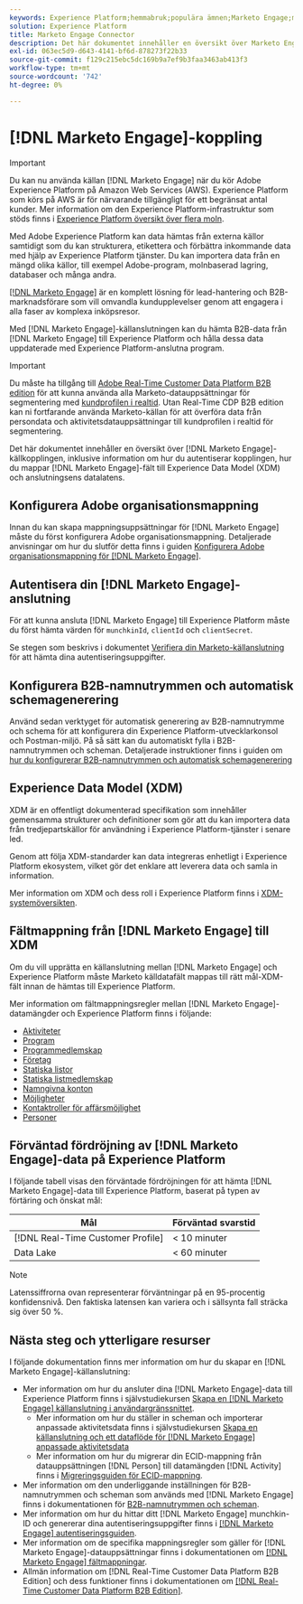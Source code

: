 ```yaml
---
keywords: Experience Platform;hemmabruk;populära ämnen;Marketo Engage;marknadsför för att engagera;marknadsför till
solution: Experience Platform
title: Marketo Engage Connector
description: Det här dokumentet innehåller en översikt över Marketo Engage källanslutning, inklusive information om autentisering, mappning och datalatens.
exl-id: 063ec5d9-d643-4141-bf6d-878273f22b33
source-git-commit: f129c215ebc5dc169b9a7ef9b3faa3463ab413f3
workflow-type: tm+mt
source-wordcount: '742'
ht-degree: 0%

---
```


# [!DNL Marketo Engage]-koppling

>[!IMPORTANT]
>
>Du kan nu använda källan [!DNL Marketo Engage] när du kör Adobe Experience Platform på Amazon Web Services (AWS). Experience Platform som körs på AWS är för närvarande tillgängligt för ett begränsat antal kunder. Mer information om den Experience Platform-infrastruktur som stöds finns i [Experience Platform översikt över flera moln](../../../../landing/multi-cloud.md).

Med Adobe Experience Platform kan data hämtas från externa källor samtidigt som du kan strukturera, etikettera och förbättra inkommande data med hjälp av Experience Platform tjänster. Du kan importera data från en mängd olika källor, till exempel Adobe-program, molnbaserad lagring, databaser och många andra.

[[!DNL Marketo Engage]](https://www.marketo.com/software/) är en komplett lösning för lead-hantering och B2B-marknadsförare som vill omvandla kundupplevelser genom att engagera i alla faser av komplexa inköpsresor.

Med [!DNL Marketo Engage]-källanslutningen kan du hämta B2B-data från [!DNL Marketo Engage] till Experience Platform och hålla dessa data uppdaterade med Experience Platform-anslutna program.

>[!IMPORTANT]
>
>Du måste ha tillgång till [Adobe Real-Time Customer Data Platform B2B edition](../../../../rtcdp/b2b-overview.md) för att kunna använda alla Marketo-datauppsättningar för segmentering med [kundprofilen i realtid](../../../../profile/home.md). Utan Real-Time CDP B2B edition kan ni fortfarande använda Marketo-källan för att överföra data från persondata och aktivitetsdatauppsättningar till kundprofilen i realtid för segmentering.

Det här dokumentet innehåller en översikt över [!DNL Marketo Engage]-källkopplingen, inklusive information om hur du autentiserar kopplingen, hur du mappar [!DNL Marketo Engage]-fält till Experience Data Model (XDM) och anslutningsens datalatens.

## Konfigurera Adobe organisationsmappning

Innan du kan skapa mappningsuppsättningar för [!DNL Marketo Engage] måste du först konfigurera Adobe organisationsmappning. Detaljerade anvisningar om hur du slutför detta finns i guiden [Konfigurera Adobe organisationsmappning för [!DNL Marketo Engage]](https://experienceleague.adobe.com/docs/marketo/using/product-docs/core-marketo-concepts/miscellaneous/set-up-adobe-organization-mapping.html?lang=sv-SE).

## Autentisera din [!DNL Marketo Engage]-anslutning

För att kunna ansluta [!DNL Marketo Engage] till Experience Platform måste du först hämta värden för `munchkinId`, `clientId` och `clientSecret`.

Se stegen som beskrivs i dokumentet [Verifiera din Marketo-källanslutning](./marketo-auth.md) för att hämta dina autentiseringsuppgifter.

## Konfigurera B2B-namnutrymmen och automatisk schemagenerering

Använd sedan verktyget för automatisk generering av B2B-namnutrymme och schema för att konfigurera din Experience Platform-utvecklarkonsol och Postman-miljö. På så sätt kan du automatiskt fylla i B2B-namnutrymmen och scheman. Detaljerade instruktioner finns i guiden om [hur du konfigurerar B2B-namnutrymmen och automatisk schemagenerering](./marketo-namespaces.md)

## Experience Data Model (XDM)

XDM är en offentligt dokumenterad specifikation som innehåller gemensamma strukturer och definitioner som gör att du kan importera data från tredjepartskällor för användning i Experience Platform-tjänster i senare led.

Genom att följa XDM-standarder kan data integreras enhetligt i Experience Platform ekosystem, vilket gör det enklare att leverera data och samla in information.

Mer information om XDM och dess roll i Experience Platform finns i [XDM-systemöversikten](../../../../xdm/home.md).

## Fältmappning från [!DNL Marketo Engage] till XDM

Om du vill upprätta en källanslutning mellan [!DNL Marketo Engage] och Experience Platform måste Marketo källdatafält mappas till rätt mål-XDM-fält innan de hämtas till Experience Platform.

Mer information om fältmappningsregler mellan [!DNL Marketo Engage]-datamängder och Experience Platform finns i följande:

* [Aktiviteter](../mapping/marketo.md#activities)
* [Program](../mapping/marketo.md#programs)
* [Programmedlemskap](../mapping/marketo.md#program-memberships)
* [Företag](../mapping/marketo.md#companies)
* [Statiska listor](../mapping/marketo.md#static-lists)
* [Statiska listmedlemskap](../mapping/marketo.md#static-list-memberships)
* [Namngivna konton](../mapping/marketo.md#named-accounts)
* [Möjligheter](../mapping/marketo.md#opportunities)
* [Kontaktroller för affärsmöjlighet](../mapping/marketo.md#opportunity-contact-roles)
* [Personer](../mapping/marketo.md#persons)

## Förväntad fördröjning av [!DNL Marketo Engage]-data på Experience Platform

I följande tabell visas den förväntade fördröjningen för att hämta [!DNL Marketo Engage]-data till Experience Platform, baserat på typen av förtäring och önskat mål:

| Mål | Förväntad svarstid |
| ----------- | ---------------- |
| [!DNL Real-Time Customer Profile] | &lt; 10 minuter |
| Data Lake | &lt; 60 minuter |

>[!NOTE]
>
>Latenssiffrorna ovan representerar förväntningar på en 95-procentig konfidensnivå. Den faktiska latensen kan variera och i sällsynta fall sträcka sig över 50 %.

## Nästa steg och ytterligare resurser

I följande dokumentation finns mer information om hur du skapar en [!DNL Marketo Engage]-källanslutning:

* Mer information om hur du ansluter dina [!DNL Marketo Engage]-data till Experience Platform finns i självstudiekursen [Skapa en [!DNL Marketo Engage] källanslutning i användargränssnittet](../../../tutorials/ui/create/adobe-applications/marketo.md).
   * Mer information om hur du ställer in scheman och importerar anpassade aktivitetsdata finns i självstudiekursen [Skapa en källanslutning och ett dataflöde för  [!DNL Marketo Engage] anpassade aktivitetsdata](../../../tutorials/ui/create/adobe-applications/marketo-custom-activities.md)
   * Mer information om hur du migrerar din ECID-mappning från datauppsättningen [!DNL Person] till datamängden [!DNL Activity] finns i [Migreringsguiden för ECID-mappning](./migration.md).
* Mer information om den underliggande inställningen för B2B-namnutrymmen och scheman som används med [!DNL Marketo Engage] finns i dokumentationen för [B2B-namnutrymmen och scheman](./marketo-namespaces.md).
* Mer information om hur du hittar ditt [!DNL Marketo Engage] munchkin-ID och genererar dina autentiseringsuppgifter finns i [[!DNL Marketo Engage] autentiseringsguiden](./marketo-auth.md).
* Mer information om de specifika mappningsregler som gäller för [!DNL Marketo Engage]-datauppsättningar finns i dokumentationen om [[!DNL Marketo Engage] fältmappningar](../mapping/marketo.md).
* Allmän information om [!DNL Real-Time Customer Data Platform B2B Edition] och dess funktioner finns i dokumentationen om [[!DNL Real-Time Customer Data Platform B2B Edition]](../../../../rtcdp/b2b-overview.md).
